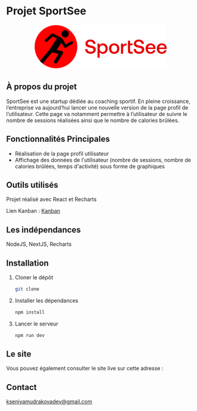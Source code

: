# Projet SportSee
<div align="center">
<img src="./frontend/public/assets/logo.svg" alt="SportSee"/>
</div>

## À propos du projet

SportSee est une startup dédiée au coaching sportif.
En pleine croissance, l’entreprise va aujourd’hui lancer une nouvelle version de la page profil de l’utilisateur.
Cette page va notamment permettre à l’utilisateur de suivre le nombre de sessions réalisées ainsi que le nombre de calories brûlées.


## Fonctionnalités Principales

- Réalisation de la page profil utilisateur
- Affichage des données de l'utilisateur (nombre de sessions, nombre de calories brûlées, temps d'activité) sous forme de graphiques

## Outils utilisés
Projet réalisé avec React et Recharts

Lien Kanban : [Kanban](
    https://openclassrooms.notion.site/Tableau-de-bord-SportSee-6686aa4b5f44417881a4884c9af5669e)

## Les indépendances

NodeJS, NextJS, Recharts

## Installation

1. Cloner le dépôt
   ```sh
   git clone
    ```
2. Installer les dépendances
    ```sh
    npm install
    ```
3. Lancer le serveur
    ```sh
    npm run dev
    ```

## Le site

Vous pouvez également consulter le site live sur cette adresse : 


## Contact
[kseniyamudrakovadev@gmail.com](kseniyamudrakovadev@gmail.com)